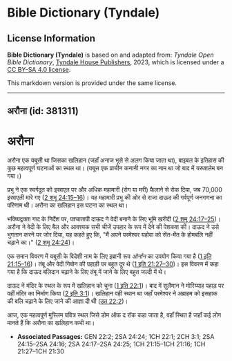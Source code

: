 # Bible Dictionary (Tyndale)

## License Information

**Bible Dictionary (Tyndale)** is based on and adapted from: _Tyndale Open Bible Dictionary_, [Tyndale House Publishers](https://tyndaleopenresources.com/), 2023, which is licensed under a [CC BY-SA 4.0 license](https://creativecommons.org/licenses/by-sa/4.0/legalcode.en).

This markdown version is provided under the same license.



--------------------------------

## अरौना (id: 381311)

अरौना
=====

अरौना एक यबूसी था जिसका खलिहान (जहाँ अनाज भूसे से अलग किया जाता था), बाइबल के इतिहास की कुछ महत्वपूर्ण घटनाओं का स्थल था। (यबूस एक प्राचीन कनानी नगर का नाम था जो बाद में यरूशलेम बन गया।)

प्रभु ने एक स्वर्गदूत को इस्राएल पर और अधिक महामारी (रोग या मरी) फैलाने से रोक दिया, जब 70,000 इस्राएली मारे गए ([2 शमू 24:15–16](https://ref.ly/2Sam24:15-2Sam24:16))। यह महामारी प्रभु की ओर से राजा दाऊद की गर्वपूर्ण जनगणना का परिणाम थी। अरौना का खलिहान इस घटना का स्थल था।

भविष्यद्वक्ता गाद के निर्देश पर, पश्चातापी दाऊद ने वेदी बनाने के लिए भूमि खरीदी ([2 शमू 24:17–25](https://ref.ly/2Sam24:17-2Sam24:25))। अरौना ने वेदी के लिए बैल और आवश्यक सभी चीजें उपहार के रूप में देने की पेशकश की। दाऊद ने उसे भुगतान करने पर जोर दिया, यह कहते हुए कि, "मैं अपने परमेश्वर यहोवा को सेंत\-मेंत के होमबलि नहीं चढ़ाने का।" ([2 शमू 24:24](https://ref.ly/2Sam24:24))।

एक समान विवरण में यबूसी के विदेशी नाम के लिए इब्रानी रूप *ओर्नान* का उपयोग किया गया है ([1 इति 21:15–16](https://ref.ly/1Chr21:15-1Chr21:16))। तंबू और वेदी गिबोन की पहाड़ी पर बहुत दूर थे ([1 इति 21:27–30](https://ref.ly/1Chr21:27-1Chr21:30))। इस विवरण में कहा गया है कि दाऊद बलिदान चढ़ाने के लिए तंबू में जाने के लिए बहुत जल्दी में थे।

दाऊद ने मंदिर के स्थल के रूप में खलिहान को चुना ([1 इति 22:1](https://ref.ly/1Chr22:1))। बाद में सुलैमान ने मोरिय्याह पहाड़ पर वहीं मंदिर का निर्माण किया ([2 इति 3:1](https://ref.ly/2Chr3:1))। खलिहान वही स्थान था जहाँ परमेश्वर ने अब्राहम को इसहाक की बलि चढ़ाने के लिए जाने की आज्ञा दी थी ([उत 22:2](https://ref.ly/Gen22:2))।

आज, एक महत्वपूर्ण मुस्लिम पवित्र स्थल जिसे डोम ऑफ द रॉक कहा जाता है, वहाँ स्थित है जहाँ कई लोग मानते हैं कि अरौना का खलिहान कभी था।

* **Associated Passages:** GEN 22:2; 2SA 24:24; 1CH 22:1; 2CH 3:1; 2SA 24:15–2SA 24:16; 2SA 24:17–2SA 24:25; 1CH 21:15–1CH 21:16; 1CH 21:27–1CH 21:30

